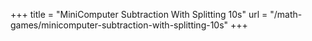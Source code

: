 +++
title = "MiniComputer Subtraction With Splitting 10s"
url = "/math-games/minicomputer-subtraction-with-splitting-10s"
+++